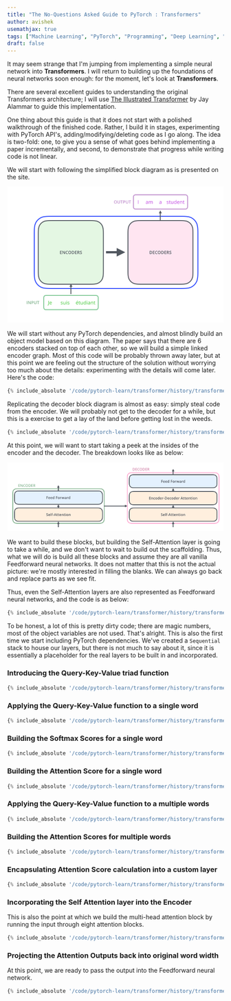 ```yaml
---
title: "The No-Questions Asked Guide to PyTorch : Transformers"
author: avishek
usemathjax: true
tags: ["Machine Learning", "PyTorch", "Programming", "Deep Learning", "Transformers"]
draft: false
---
```


It may seem strange that I'm jumping from implementing a simple neural network into **Transformers**. I will return to building up the foundations of neural networks soon enough: for the moment, let's look at **Transformers**.

There are several excellent guides to understanding the original Transformers architecture; I will use [The Illustrated Transformer](https://jalammar.github.io/illustrated-transformer/) by Jay Alammar to guide this implementation.

One thing about this guide is that it does not start with a polished walkthrough of the finished code. Rather, I build it in stages, experimenting with PyTorch API's, adding/modifying/deleting code as I go along. The idea is two-fold: one, to give you a sense of what goes behind implementing a paper incrementally, and second, to demonstrate that progress while writing code is not linear.

We will start with following the simplified block diagram as is presented on the site.

![Encoder-Decoder Block Diagram](/assets/images/transformer-encoder-decoder-block-diagram.png)

We will start without any PyTorch dependencies, and almost blindly build an object model based on this diagram. The paper says that there are 6 encoders stacked on top of each other, so we will build a simple linked encoder graph. Most of this code will be probably thrown away later, but at this point we are feeling out the structure of the solution without worrying too much about the details: experimenting with the details will come later. Here's the code:

```python
{% include_absolute '/code/pytorch-learn/transformer/history/transformer-001.py' %}
```

Replicating the decoder block diagram is almost as easy: simply steal code from the encoder. We will probably not get to the decoder for a while, but this is a exercise to get a lay of the land before getting lost in the weeds.

```python
{% include_absolute '/code/pytorch-learn/transformer/history/transformer-002.py' %}
```

At this point, we will want to start taking a peek at the insides of the encoder and the decoder. The breakdown looks like as below:

![Encoder-Decoder Breakdown](/assets/images/transformer-encoder-decoder-breakdown.png)

We want to build these blocks, but building the Self-Attention layer is going to take a while, and we don't want to wait to build out the scaffolding. Thus, what we will do is build all these blocks and assume they are all vanilla Feedforward neural networks. It does not matter that this is not the actual picture: we're mostly interested in filling the blanks. We can always go back and replace parts as we see fit.

Thus, even the Self-Attention layers are also represented as Feedforward neural networks, and the code is as below:

```python
{% include_absolute '/code/pytorch-learn/transformer/history/transformer-003.py' %}
```

To be honest, a lot of this is pretty dirty code; there are magic numbers, most of the object variables are not used. That's alright. This is also the first time we start including PyTorch dependencies.
We've created a ```Sequential``` stack to house our layers, but there is not much to say about it, since it is essentially a placeholder for the real layers to be built in and incorporated.

### Introducing the Query-Key-Value triad function

```python
{% include_absolute '/code/pytorch-learn/transformer/history/transformer-004.py' %}
```

### Applying the Query-Key-Value function to a single word

```python
{% include_absolute '/code/pytorch-learn/transformer/history/transformer-005.py' %}
```

### Building the Softmax Scores for a single word

```python
{% include_absolute '/code/pytorch-learn/transformer/history/transformer-006.py' %}
```

### Building the Attention Score for a single word

```python
{% include_absolute '/code/pytorch-learn/transformer/history/transformer-007.py' %}
```

### Applying the Query-Key-Value function to a multiple words

```python
{% include_absolute '/code/pytorch-learn/transformer/history/transformer-009.py' %}
```

### Building the Attention Scores for multiple words

```python
{% include_absolute '/code/pytorch-learn/transformer/history/transformer-010.py' %}
```

### Encapsulating Attention Score calculation into a custom layer

```python
{% include_absolute '/code/pytorch-learn/transformer/history/transformer-011.py' %}
```

### Incorporating the Self Attention layer into the Encoder

This is also the point at which we build the multi-head attention block by running the input through eight attention blocks.

```python
{% include_absolute '/code/pytorch-learn/transformer/history/transformer-012.py' %}
```

### Projecting the Attention Outputs back into original word width

At this point, we are ready to pass the output into the Feedforward neural network.

```python
{% include_absolute '/code/pytorch-learn/transformer/history/transformer-013.py' %}
```

